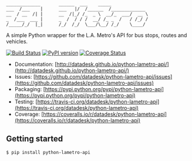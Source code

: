 <pre><code>_____________       ______  ___    _____              
___  /___    |      ___   |/  /______  /_____________ 
__  / __  /| |      __  /|_/ /_  _ \  __/_  ___/  __ \
_  /___  ___ |      _  /  / / /  __/ /_ _  /   / /_/ /
/_____/_/  |_|      /_/  /_/  \___/\__/ /_/    \____/ </code></pre>

A simple Python wrapper for the L.A. Metro's API for bus stops, routes and vehicles.

[![Build Status](https://travis-ci.org/datadesk/python-lametro-api.png?branch=master)](https://travis-ci.org/datadesk/python-lametro-api)
[![PyPI version](https://badge.fury.io/py/python-lametro-api.png)](http://badge.fury.io/py/python-lametro-api)
[![Coverage Status](https://coveralls.io/repos/datadesk/python-lametro-api/badge.png?branch=master)](https://coveralls.io/r/datadesk/python-lametro-api?branch=master)

* Documentation: [http://datadesk.github.io/python-lametro-api/](http://datadesk.github.io/python-lametro-api/)
* Issues: [https://github.com/datadesk/python-lametro-api/issues](https://github.com/datadesk/python-lametro-api/issues)
* Packaging: [https://pypi.python.org/pypi/python-lametro-api](https://pypi.python.org/pypi/python-lametro-api)
* Testing: [https://travis-ci.org/datadesk/python-lametro-api](https://travis-ci.org/datadesk/python-lametro-api)
* Coverage: [https://coveralls.io/r/datadesk/python-lametro-api](https://coveralls.io/r/datadesk/python-lametro-api)

Getting started
---------------

```bash
$ pip install python-lametro-api
```
